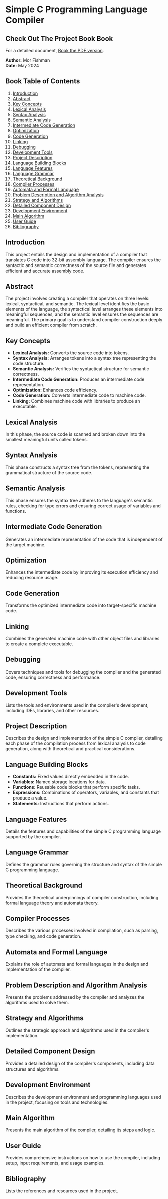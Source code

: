 # Simple C Programming Language Compiler
## Check Out The Project Book Book
For a detailed document, [Book the PDF version](Compiler%20Book.pdf).

**Author:** Mor Fishman  
**Date:** May 2024

## Book Table of Contents

1. [Introduction](#introduction)
2. [Abstract](#abstract)
3. [Key Concepts](#key-concepts)
4. [Lexical Analysis](#lexical-analysis)
5. [Syntax Analysis](#syntax-analysis)
6. [Semantic Analysis](#semantic-analysis)
7. [Intermediate Code Generation](#intermediate-code-generation)
8. [Optimization](#optimization)
9. [Code Generation](#code-generation)
10. [Linking](#linking)
11. [Debugging](#debugging)
12. [Development Tools](#development-tools)
13. [Project Description](#project-description)
14. [Language Building Blocks](#language-building-blocks)
15. [Language Features](#language-features)
16. [Language Grammar](#language-grammar)
17. [Theoretical Background](#theoretical-background)
18. [Compiler Processes](#compiler-processes)
19. [Automata and Formal Language](#automata-and-formal-language)
20. [Problem Description and Algorithm Analysis](#problem-description-and-algorithm-analysis)
21. [Strategy and Algorithms](#strategy-and-algorithms)
22. [Detailed Component Design](#detailed-component-design)
23. [Development Environment](#development-environment)
24. [Main Algorithm](#main-algorithm)
25. [User Guide](#user-guide)
26. [Bibliography](#bibliography)


## Introduction

This project entails the design and implementation of a compiler that translates C code into 32-bit assembly language. The compiler ensures the syntactic and semantic correctness of the source file and generates efficient and accurate assembly code.

## Abstract

The project involves creating a compiler that operates on three levels: lexical, syntactical, and semantic. The lexical level identifies the basic elements of the language, the syntactical level arranges these elements into meaningful sequences, and the semantic level ensures the sequences are meaningful. The primary goal is to understand compiler construction deeply and build an efficient compiler from scratch.

## Key Concepts

- **Lexical Analysis:** Converts the source code into tokens.
- **Syntax Analysis:** Arranges tokens into a syntax tree representing the code structure.
- **Semantic Analysis:** Verifies the syntactical structure for semantic correctness.
- **Intermediate Code Generation:** Produces an intermediate code representation.
- **Optimization:** Enhances code efficiency.
- **Code Generation:** Converts intermediate code to machine code.
- **Linking:** Combines machine code with libraries to produce an executable.

## Lexical Analysis

In this phase, the source code is scanned and broken down into the smallest meaningful units called tokens.

## Syntax Analysis

This phase constructs a syntax tree from the tokens, representing the grammatical structure of the source code.

## Semantic Analysis

This phase ensures the syntax tree adheres to the language's semantic rules, checking for type errors and ensuring correct usage of variables and functions.

## Intermediate Code Generation

Generates an intermediate representation of the code that is independent of the target machine.

## Optimization

Enhances the intermediate code by improving its execution efficiency and reducing resource usage.

## Code Generation

Transforms the optimized intermediate code into target-specific machine code.

## Linking

Combines the generated machine code with other object files and libraries to create a complete executable.

## Debugging

Covers techniques and tools for debugging the compiler and the generated code, ensuring correctness and performance.

## Development Tools

Lists the tools and environments used in the compiler's development, including IDEs, libraries, and other resources.

## Project Description

Describes the design and implementation of the simple C compiler, detailing each phase of the compilation process from lexical analysis to code generation, along with theoretical and practical considerations.

## Language Building Blocks

- **Constants:** Fixed values directly embedded in the code.
- **Variables:** Named storage locations for data.
- **Functions:** Reusable code blocks that perform specific tasks.
- **Expressions:** Combinations of operators, variables, and constants that produce a value.
- **Statements:** Instructions that perform actions.

## Language Features

Details the features and capabilities of the simple C programming language supported by the compiler.

## Language Grammar

Defines the grammar rules governing the structure and syntax of the simple C programming language.

## Theoretical Background

Provides the theoretical underpinnings of compiler construction, including formal language theory and automata theory.

## Compiler Processes

Describes the various processes involved in compilation, such as parsing, type checking, and code generation.

## Automata and Formal Language

Explains the role of automata and formal languages in the design and implementation of the compiler.

## Problem Description and Algorithm Analysis

Presents the problems addressed by the compiler and analyzes the algorithms used to solve them.

## Strategy and Algorithms

Outlines the strategic approach and algorithms used in the compiler's implementation.

## Detailed Component Design

Provides a detailed design of the compiler's components, including data structures and algorithms.

## Development Environment

Describes the development environment and programming languages used in the project, focusing on tools and technologies.

## Main Algorithm

Presents the main algorithm of the compiler, detailing its steps and logic.

## User Guide

Provides comprehensive instructions on how to use the compiler, including setup, input requirements, and usage examples.

## Bibliography

Lists the references and resources used in the project.



